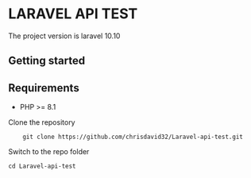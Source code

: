 # LARAVEL API TEST
The project version is laravel 10.10
## Getting started
## Requirements

- PHP >= 8.1
  
Clone the repository
```
    git clone https://github.com/chrisdavid32/Laravel-api-test.git 
```

Switch to the repo folder

    cd Laravel-api-test
